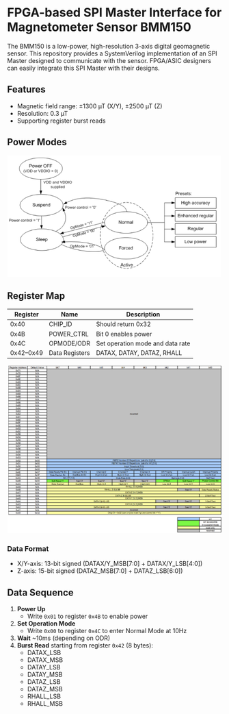 # FPGA-based SPI Master Interface for Magnetometer Sensor BMM150

The BMM150 is a low-power, high-resolution 3-axis digital geomagnetic sensor. This repository provides a SystemVerilog implementation of an SPI Master designed to communicate with the sensor. FPGA/ASIC designers can easily integrate this SPI Master with their designs.

## Features

- Magnetic field range: ±1300 µT (X/Y), ±2500 µT (Z)
- Resolution: 0.3 µT
- Supporting register burst reads

## Power Modes

<img src="assets/mode_diagram.png" width="500">

## Register Map

| Register  | Name           | Description                      |
| --------- | -------------- | -------------------------------- |
| 0x40      | CHIP_ID        | Should return 0x32               |
| 0x4B      | POWER_CTRL     | Bit 0 enables power              |
| 0x4C      | OPMODE/ODR     | Set operation mode and data rate |
| 0x42–0x49 | Data Registers | DATAX, DATAY, DATAZ, RHALL       |

<img src="assets/register_map.png">

### Data Format

- X/Y-axis: 13-bit signed (DATAX/Y_MSB[7:0] + DATAX/Y_LSB[4:0])
- Z-axis: 15-bit signed (DATAZ_MSB[7:0] + DATAZ_LSB[6:0])

## Data Sequence

1. **Power Up**
   - Write `0x01` to register `0x4B` to enable power
2. **Set Operation Mode**
   - Write `0x00` to register `0x4C` to enter Normal Mode at 10Hz
3. **Wait** ~10ms (depending on ODR)
4. **Burst Read** starting from register `0x42` (8 bytes):
   - DATAX_LSB
   - DATAX_MSB
   - DATAY_LSB
   - DATAY_MSB
   - DATAZ_LSB
   - DATAZ_MSB
   - RHALL_LSB
   - RHALL_MSB
